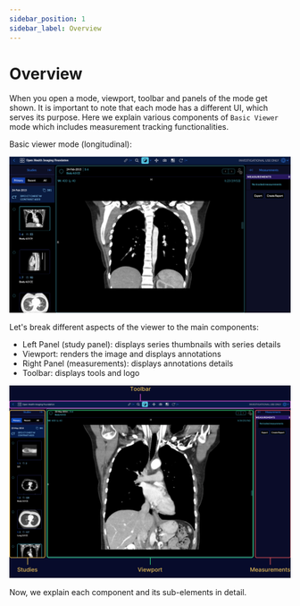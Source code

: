 ```yaml
---
sidebar_position: 1
sidebar_label: Overview
---
```



# Overview
When you open a mode, viewport, toolbar and panels of the mode get shown.
It is important to note that each mode has a different UI, which serves its purpose.
Here we explain various components of `Basic Viewer` mode which includes measurement
tracking functionalities.

Basic viewer mode (longitudinal):

![user-viewer](../../assets/img/user-viewer.png)

Let's break different aspects of the viewer to the main components:

- Left Panel (study panel): displays series thumbnails with series details
- Viewport: renders the image and displays annotations
- Right Panel (measurements): displays annotations details
- Toolbar: displays tools and logo

![user-viewer-components](../../assets/img/overview.png)




Now, we explain each component and its sub-elements in detail.
